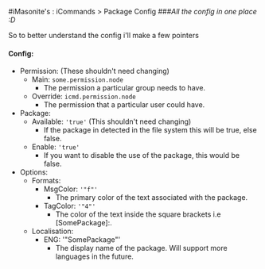 #iMasonite's : iCommands > Package Config
###*All the config in one place :D*

<p>So to better understand the config i'll make a few pointers</p>

####  Config:
* Permission: (These shouldn't need changing)
	* Main: ```some.permission.node```
		* The permission a particular group needs to have.
	* Override: ```icmd.permission.node```
		* The permission that a particular user could have.
* Package:
	* Available: ```'true'``` (This shouldn't need changing)
		* If the package in detected in the file system this will be true, else false.
	* Enable: ```'true'```
		* If you want to disable the use of the package, this would be false.
* Options:
	* Formats:
		* MsgColor: ```'"f"'```
			* The primary color of the text associated with the package.
		* TagColor: ```'"4"'```
			* The color of the text inside the square brackets i.e [SomePackage]:.
	* Localisation:
		* ENG: '"SomePackage"'
			* The display name of the package. Will support more languages in the future.
